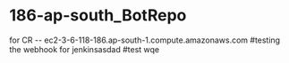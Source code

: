 # 186-ap-south_BotRepo
for CR --  ec2-3-6-118-186.ap-south-1.compute.amazonaws.com
#testing the webhook for jenkinsasdad
#test wqe
